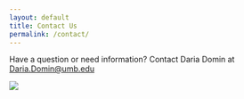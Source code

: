 ```yaml
---
layout: default
title: Contact Us
permalink: /contact/
---
```

<div class="container">
  <div class="row">
<div class="col-12">

<p>Have a question or need information? Contact Daria Domin at <a href="mailto:Daria.Domin@umb.edu">Daria.Domin@umb.edu</a>  </p>

</div>
</div>
</div>



![](https://ucarecdn.com/eb27f355-d3e6-43c0-9f85-e95412d3075b/)
